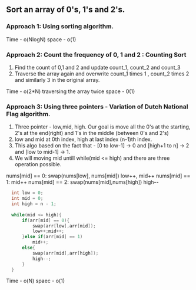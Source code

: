 ## Sort an array of 0's, 1's and 2's.

### Approach 1: Using sorting algorithm.

Time - o(NlogN)
space - o(1)

### Approach 2: Count the frequency of 0, 1 and 2 : Counting Sort
1. Find the count of 0,1 and 2 and update count_1, count_2 and count_3
2. Traverse the array again and overwrite count_1 times 1 , count_2 times 2 and similarly 3 in the original array.

Time - o(2*N) traversing the array twice
space - 0(1)

### Approach 3: Using three pointers - Variation of Dutch National Flag algorithm.

1. Three pointer - low,mid, high. Our goal is move all the 0's at the starting, 2's at the end(right) and 1's in the middle (between 0's and 2's)
2. low and mid at 0th index, high at last index (n-1)th index.
3. This algo based on the fact that - [0 to low-1] -> 0 and [high+1 to n] -> 2 and [low to mid-1] -> 1.
4. We will moving mid untill while(mid <= high) and there are three operation possible.

nums[mid] == 0:
  swap(nums[low], nums[mid])
  low++, mid++
nums[mid] == 1:
  mid++
nums[mid] == 2:
  swap(nums[mid],nums[high])
  high--
  
  ```c++
    int low = 0;
    int mid = 0;
    int high = n - 1;
    
    while(mid <= high){
        if(arr[mid] == 0){
            swap(arr[low],arr[mid]);
            low++;mid++;
        }else if(arr[mid] == 1)
            mid++;
        else{
            swap(arr[mid],arr[high]);
            high--;
        }
    }
  ```
  Time - o(N)
  spaec - o(1)

